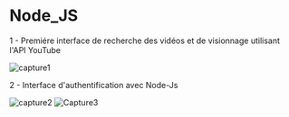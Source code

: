 # Node_JS
 1 - Premiére interface  de recherche des vidéos et de visionnage utilisant l'API YouTube

![capture1](https://github.com/RACHADDOUlFIKAR/Node_JS/assets/97551741/c4f15e09-20c1-468b-99af-48762c5513d9)

2 - Interface  d'authentification avec Node-Js

![capture2](https://github.com/RACHADDOUlFIKAR/Node_JS/assets/97551741/3797758f-51b8-4e15-8f6d-c0b3b44fd949)
![Capture3](https://github.com/RACHADDOUlFIKAR/Node_JS/assets/97551741/39ce65ec-a9fb-4631-bddd-30d1999e4c16)
